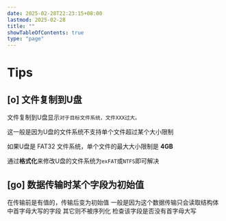 ```yaml
---
date: 2025-02-28T22:23:15+08:00
lastmod: 2025-02-28
title: ""
showTableOfContents: true
type: "page"
---
```


# Tips

## [o] 文件复制到U盘

文件复制到U盘显示`对于目标文件系统，文件XXX过大。`

这一般是因为U盘的文件系统不支持单个文件超过某个大小限制

如果U盘是 FAT32 文件系统，单个文件的最大大小限制是 **4GB**

通过**格式化**来修改U盘的文件系统为`exFAT`或`NTFS`即可解决

## [go] 数据传输时某个字段为初始值

在传输前是有值的，传输后变为初始值
一般是因为这个数据传输只会读取结构体中首字母大写的字段 其它则不被序列化
检查该字段是否没有首字母大写